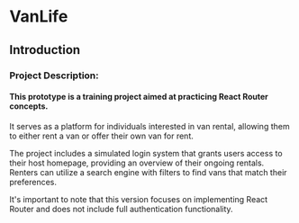 # VanLife

## Introduction

### Project Description:

#### This prototype is a training project aimed at practicing React Router concepts. 
It serves as a platform for individuals interested in van rental, allowing them to either rent a van or offer their own van for rent. 

The project includes a simulated login system that grants users access to their host homepage, providing an overview of their ongoing rentals. 
Renters can utilize a search engine with filters to find vans that match their preferences. 

It's important to note that this version focuses on implementing React Router and does not include full authentication functionality.
